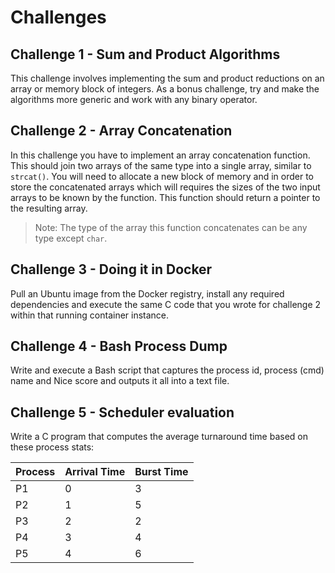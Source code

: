 # Challenges

## Challenge 1 - Sum and Product Algorithms

This challenge involves implementing the sum and product reductions on an array or memory block of integers. As a bonus challenge, try and make the algorithms more generic and work with any binary operator.

## Challenge 2 - Array Concatenation

In this challenge you have to implement an array concatenation function. This should join two arrays of the same type into a single array, similar to `strcat()`. You will need to allocate a new block of memory and in order to store the concatenated arrays which will requires the sizes of the two input arrays to be known by the function. This function should return a pointer to the resulting array.

> Note: The type of the array this function concatenates can be any type except `char`.

## Challenge 3 - Doing it in Docker

Pull an Ubuntu image from the Docker registry, install any required dependencies and execute the same C code that you wrote for challenge 2 within that running container instance.

## Challenge 4 - Bash Process Dump

Write and execute a Bash script that captures the process id, process (cmd) name and Nice score and outputs it all into a text file.

## Challenge 5 - Scheduler evaluation

Write a C program that computes the average turnaround time based on these process stats:

| Process | Arrival Time | Burst Time |
|---------|--------------|------------|
|   P1    |      0       |     3      |
|   P2    |      1       |     5      |
|   P3    |      2       |     2      |
|   P4    |      3       |     4      |
|   P5    |      4       |     6      | 